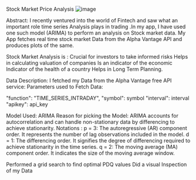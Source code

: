Stock Market Price Analysis
![image](https://github.com/anushagadgil/streamingproject/assets/64644918/1103c109-6265-4bba-a32c-a0b7093b2d20)

Abstract:
I recently ventured into the world of Fintech and saw what an important role time series Analysis plays in trading .In my app, I have used one such model (ARIMA) to perform an analysis on Stock market data. My App fetches real time stock market Data from the Alpha Vantage API and produces plots of the same.

Stock Market Analysis is :
Crucial for investors to take informed risks
Helps in calculating valuation of companies
Is an indicator of the economic Indicator of the health of a country
Helps in Long Term Planning.

Data Description:
I fetched my Data from the Alpha Vantage free API service:
Parameters used to Fetch Data:

"function": "TIME_SERIES_INTRADAY",
"symbol": symbol
"interval": interval
"apikey": api_key

Model Used: ARIMA
Reason for picking the Model:
ARIMA accounts for autocorrelation and can handle non-stationary data by differencing to achieve stationarity.
Notations :
p = 3: The autoregressive (AR) component order. It represents the number of lag observations included in the model.
d = 1: The differencing order. It signifies the degree of differencing required to achieve stationarity in the time series.
q = 2: The moving average (MA) component order. It indicates the size of the moving average window.

Performed a grid search to find optimal PDQ values
Did a visual Inspection of my Data






